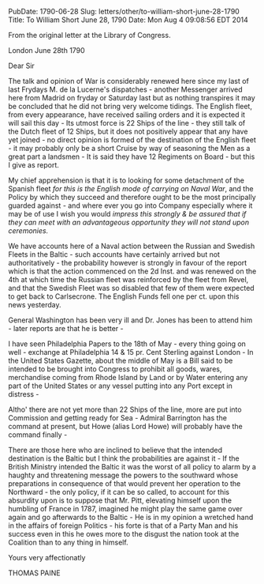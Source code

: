 PubDate: 1790-06-28
Slug: letters/other/to-william-short-june-28-1790
Title: To William Short June 28, 1790
Date: Mon Aug  4 09:08:56 EDT 2014

   From the original letter at the Library of Congress.

   London June 28th 1790

   Dear Sir

   The talk and opinion of War is considerably renewed here since my last of
   last Frydays M. de la Lucerne's dispatches - another Messenger arrived
   here from Madrid on fryday or Saturday last but as nothing transpires it
   may be concluded that he did not bring very welcome tidings. The English
   fleet, from every appearance, have received sailing orders and it is
   expected it will sail this day - Its utmost force is 22 Ships of the line -
   they still talk of the Dutch fleet of 12 Ships, but it does not positively
   appear that any have yet joined - no direct opinion is formed of the
   destination of the English fleet - it may probably only be a short Cruise
   by way of seasoning the Men as a great part a landsmen - It is said
   they have 12 Regiments on Board - but this I give as report. 
   
   My chief
   apprehension is that it is to looking for some detachment of the Spanish
   fleet *for this is the English mode of carrying on Naval War*, and the
   Policy by which they succeed and therefore ought to be the most
   principally guarded against - and where ever you go into Company
   especially where it may be of use I wish you would *impress this strongly
   & be assured that if they can meet with an advantageous opportunity they
   will not stand upon ceremonies.*

   We have accounts here of a Naval action between the Russian and Swedish 
   Fleets in the Baltic - such accounts have certainly arrived but not
   authoritatively - the probability however is strongly in favour of the
   report which is that the action commenced on the 2d Inst. and was renewed
   on the 4th at which time the Russian fleet was reinforced by the fleet
   from Revel, and that the Swedish Fleet was so disabled that few of them
   were expected to get back to Carlsecrone. The English Funds fell one per
   ct. upon this news yesterday.

   General Washington has been very ill and Dr. Jones has been to attend him -
   later reports are that he is better -

   I have seen Philadelphia Papers to the 18th of May - every thing going on 
   well - exchange at Philadelphia 14 & 15 pr. Cent Sterling against London - 
   In the United States Gazette, about the middle of May is a Bill said to be 
   intended to be brought into Congress to prohibit all goods, wares,
   merchandise coming
   from Rhode Island by Land or by Water entering any part of the United
   States or any vessel putting into any Port except in distress -

   Altho' there are not yet more than 22 Ships of the line, more are put
   into Commission and getting ready for Sea - Admiral Barrington has the
   command at present, but Howe (alias Lord Howe) will probably have the
   command finally -

   There are those here who are inclined to believe that the intended
   destination is the Baltic but I think the probabilities are against it - If
   the British Ministry intended the Baltic it was the worst of all policy to
   alarm by a haughty and threatening message the powers to the southward
   whose preparations in consequence of that would prevent her operation to
   the Northward - the only policy, if it can be so called, to account for
   this absurdity upon is to suppose that Mr. Pitt, elevating himself upon
   the humbling of France in 1787, imagined he might play the same game over
   again and go afterwards to the Baltic - He is in my opinion a wretched hand
   in the affairs of foreign Politics - his forte is that of a Party Man and
   his success even in this he owes more to the disgust the nation took at
   the Coalition than to any thing in himself.

   Yours very affectionatly

   THOMAS PAINE


